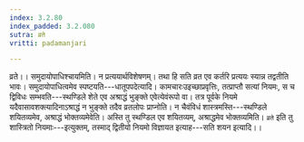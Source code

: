 ```yaml
---
index: 3.2.80
index_padded: 3.2.080
sutra: व्रते
vritti: padamanjari

---
```

व्रते।। समुदायोपाधिश्चायमिति। न प्रत्ययार्थविशेषणम्। तथा हि सति व्रत एव कर्तरि प्रत्ययः स्यान्न तद्वतीति भावः। समुदायोपाधित्वमेव स्पष्टयति---धातूपपदेत्यादि। कामचारःउइच्छाप्रवृत्तिः, तत्प्राप्तौ सत्यां नियमः, स च द्विविधः सम्भवति---स्थण्डिले शेते एव अश्राद्धं भुङ्क्ते एवेत्येवंरूपो वा। तत्र पूर्वके नियमे यदैवासावशक्त्यादिनाऽश्राद्धं न भुङ्क्ते तदैव व्रतलोपः प्राप्नोति। न चैवंविधं शास्त्रमस्ति---स्थण्डिले शयितव्यमेव, अश्राद्धं भोक्तव्यमेवेति। अस्ति तु स्थण्डिल एव शयितव्यम्, अश्राद्धमेव भोक्तव्यमिति। `व्रते` इति तु शास्त्रितो नियमाः---इत्युक्तम्, तस्माद् द्वितीयो नियमो विज्ञायत इत्याह---सति शयन इत्यादि।।